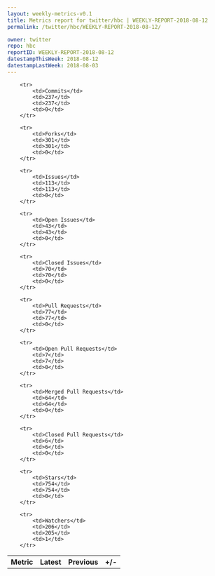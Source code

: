 ```yaml
---
layout: weekly-metrics-v0.1
title: Metrics report for twitter/hbc | WEEKLY-REPORT-2018-08-12
permalink: /twitter/hbc/WEEKLY-REPORT-2018-08-12/

owner: twitter
repo: hbc
reportID: WEEKLY-REPORT-2018-08-12
datestampThisWeek: 2018-08-12
datestampLastWeek: 2018-08-03
---
```




<table style="width: 100%;">
    <tr>
        <th>Metric</th>
        <th>Latest</th>
        <th>Previous</th>
        <th>+/-</th>
    </tr>

        <tr>
            <td>Commits</td>
            <td>237</td>
            <td>237</td>
            <td>0</td>
        </tr>
        
        <tr>
            <td>Forks</td>
            <td>301</td>
            <td>301</td>
            <td>0</td>
        </tr>
        
        <tr>
            <td>Issues</td>
            <td>113</td>
            <td>113</td>
            <td>0</td>
        </tr>
        
        <tr>
            <td>Open Issues</td>
            <td>43</td>
            <td>43</td>
            <td>0</td>
        </tr>
        
        <tr>
            <td>Closed Issues</td>
            <td>70</td>
            <td>70</td>
            <td>0</td>
        </tr>
        
        <tr>
            <td>Pull Requests</td>
            <td>77</td>
            <td>77</td>
            <td>0</td>
        </tr>
        
        <tr>
            <td>Open Pull Requests</td>
            <td>7</td>
            <td>7</td>
            <td>0</td>
        </tr>
        
        <tr>
            <td>Merged Pull Requests</td>
            <td>64</td>
            <td>64</td>
            <td>0</td>
        </tr>
        
        <tr>
            <td>Closed Pull Requests</td>
            <td>6</td>
            <td>6</td>
            <td>0</td>
        </tr>
        
        <tr>
            <td>Stars</td>
            <td>754</td>
            <td>754</td>
            <td>0</td>
        </tr>
        
        <tr>
            <td>Watchers</td>
            <td>206</td>
            <td>205</td>
            <td>1</td>
        </tr>
        
</table>
